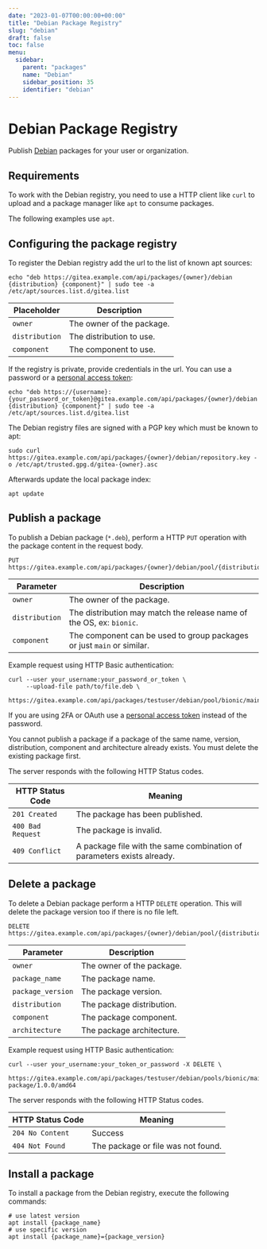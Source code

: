 ```yaml
---
date: "2023-01-07T00:00:00+00:00"
title: "Debian Package Registry"
slug: "debian"
draft: false
toc: false
menu:
  sidebar:
    parent: "packages"
    name: "Debian"
    sidebar_position: 35
    identifier: "debian"
---
```


# Debian Package Registry

Publish [Debian](https://www.debian.org/distrib/packages) packages for your user or organization.

## Requirements

To work with the Debian registry, you need to use a HTTP client like `curl` to upload and a package manager like `apt` to consume packages.

The following examples use `apt`.

## Configuring the package registry

To register the Debian registry add the url to the list of known apt sources:

```shell
echo "deb https://gitea.example.com/api/packages/{owner}/debian {distribution} {component}" | sudo tee -a /etc/apt/sources.list.d/gitea.list
```

| Placeholder    | Description |
| -------------- | ----------- |
| `owner`        | The owner of the package. |
| `distribution` | The distribution to use. |
| `component`    | The component to use. |

If the registry is private, provide credentials in the url. You can use a password or a [personal access token](development/api-usage.md#authentication):

```shell
echo "deb https://{username}:{your_password_or_token}@gitea.example.com/api/packages/{owner}/debian {distribution} {component}" | sudo tee -a /etc/apt/sources.list.d/gitea.list
```

The Debian registry files are signed with a PGP key which must be known to apt:

```shell
sudo curl https://gitea.example.com/api/packages/{owner}/debian/repository.key -o /etc/apt/trusted.gpg.d/gitea-{owner}.asc
```

Afterwards update the local package index:

```shell
apt update
```

## Publish a package

To publish a Debian package (`*.deb`), perform a HTTP `PUT` operation with the package content in the request body.

```
PUT https://gitea.example.com/api/packages/{owner}/debian/pool/{distribution}/{component}/upload
```

| Parameter      | Description |
| -------------- | ----------- |
| `owner`        | The owner of the package. |
| `distribution` | The distribution may match the release name of the OS, ex: `bionic`. |
| `component`    | The component can be used to group packages or just `main` or similar. |

Example request using HTTP Basic authentication:

```shell
curl --user your_username:your_password_or_token \
     --upload-file path/to/file.deb \
     https://gitea.example.com/api/packages/testuser/debian/pool/bionic/main/upload
```

If you are using 2FA or OAuth use a [personal access token](development/api-usage.md#authentication) instead of the password.

You cannot publish a package if a package of the same name, version, distribution, component and architecture already exists. You must delete the existing package first.

The server responds with the following HTTP Status codes.

| HTTP Status Code  | Meaning |
| ----------------- | ------- |
| `201 Created`     | The package has been published. |
| `400 Bad Request` | The package is invalid. |
| `409 Conflict`    | A package file with the same combination of parameters exists already. |

## Delete a package

To delete a Debian package perform a HTTP `DELETE` operation. This will delete the package version too if there is no file left.

```
DELETE https://gitea.example.com/api/packages/{owner}/debian/pool/{distribution}/{component}/{package_name}/{package_version}/{architecture}
```

| Parameter         | Description |
| ----------------- | ----------- |
| `owner`           | The owner of the package. |
| `package_name`    | The package name. |
| `package_version` | The package version. |
| `distribution`    | The package distribution. |
| `component`       | The package component. |
| `architecture`    | The package architecture. |

Example request using HTTP Basic authentication:

```shell
curl --user your_username:your_token_or_password -X DELETE \
     https://gitea.example.com/api/packages/testuser/debian/pools/bionic/main/test-package/1.0.0/amd64
```

The server responds with the following HTTP Status codes.

| HTTP Status Code  | Meaning |
| ----------------- | ------- |
| `204 No Content`  | Success |
| `404 Not Found`   | The package or file was not found. |

## Install a package

To install a package from the Debian registry, execute the following commands:

```shell
# use latest version
apt install {package_name}
# use specific version
apt install {package_name}={package_version}
```
